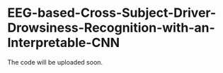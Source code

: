 # EEG-based-Cross-Subject-Driver-Drowsiness-Recognition-with-an-Interpretable-CNN
The code will be uploaded soon.
